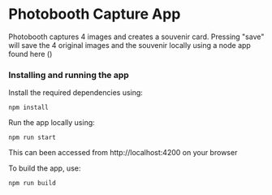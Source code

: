 # Photobooth Capture App

Photobooth captures 4 images and creates a souvenir card. Pressing "save" will save the 4 original images and the souvenir locally using a node app found here ()

### Installing and running the app

Install the required dependencies using:

    npm install

Run the app locally using:

    npm run start

This can been accessed from http://localhost:4200 on your browser

To build the app, use:

    npm run build